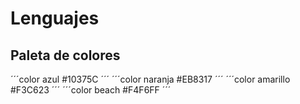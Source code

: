 # Lenguajes
## Paleta de colores
´´´color azul
   #10375C
´´´
´´´color naranja
   #EB8317
´´´
´´´color amarillo
   #F3C623
´´´
´´´color beach
   #F4F6FF
´´´